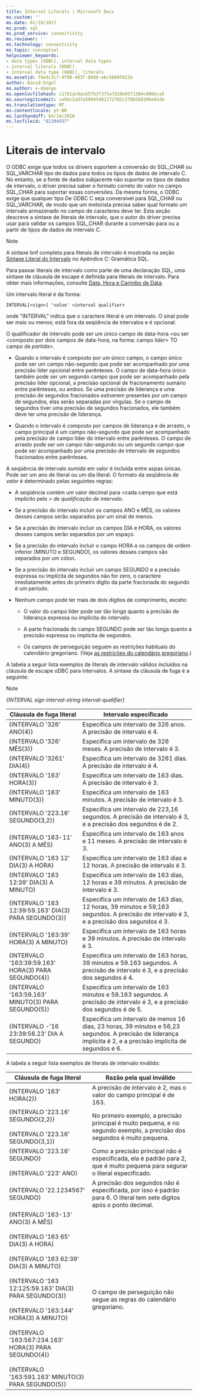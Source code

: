 ```yaml
---
title: Interval Literals | Microsoft Docs
ms.custom: ''
ms.date: 01/19/2017
ms.prod: sql
ms.prod_service: connectivity
ms.reviewer: ''
ms.technology: connectivity
ms.topic: conceptual
helpviewer_keywords:
- data types [ODBC], interval data types
- interval literals [ODBC]
- interval data type [ODBC], literals
ms.assetid: f9e6c3c7-4f98-483f-89d8-ebc5680f021b
author: David-Engel
ms.author: v-daenge
ms.openlocfilehash: c1761ac0acb57b3f375a7d19e9371384c000eca5
ms.sourcegitcommit: ce94c2ad7a50945481172782c270b5b0206e61de
ms.translationtype: MT
ms.contentlocale: pt-BR
ms.lasthandoff: 04/14/2020
ms.locfileid: "81304937"
---
```

# <a name="interval-literals"></a>Literais de intervalo
O ODBC exige que todos os drivers suportem a conversão do SQL_CHAR ou SQL_VARCHAR tipo de dados para todos os tipos de dados de intervalo C. No entanto, se a fonte de dados subjacente não suportar os tipos de dados de intervalo, o driver precisa saber o formato correto do valor no campo SQL_CHAR para suportar essas conversões. Da mesma forma, o ODBC exige que qualquer tipo De ODBC C seja conversível para SQL_CHAR ou SQL_VARCHAR, de modo que um motorista precisa saber qual formato um intervalo armazenado no campo de caracteres deve ter. Esta seção descreve a sintaxe de literais de intervalo, que o autor do driver precisa usar para validar os campos SQL_CHAR durante a conversão para ou a partir de tipos de dados de intervalo C.  
  
> [!NOTE]  
>  A sintaxe bnf completa para literais de intervalo é mostrada na seção [Sintaxe Literal do Intervalo](../../../odbc/reference/appendixes/interval-literal-syntax.md) no Apêndice C: Gramática SQL.  
  
 Para passar literais de intervalo como parte de uma declaração SQL, uma sintaxe de cláusula de escape é definida para literais de intervalo. Para obter mais informações, consulte [Data, Hora e Carimbo de Data](../../../odbc/reference/develop-app/date-time-and-timestamp-literals.md).  
  
 Um intervalo literal é da forma:  
  
```  
INTERVAL[<sign>] 'value' <interval qualifier>  
```  
  
 onde "INTERVAL" indica que o caractere literal é um intervalo. O sinal pode ser mais ou menos; está fora da seqüência de intervalos e é opcional.  
  
 O qualificador de intervalo pode ser um único campo de data-hora \<ou ser \<composto por dois campos de data-hora, na forma: campo *líder*> TO campo de *partida*>.  
  
-   Quando o intervalo é composto por um único campo, o campo único pode ser um campo não-segundo que pode ser acompanhado por uma precisão líder opcional entre parênteses. O campo de data-hora único também pode ser um segundo campo que pode ser acompanhado pela precisão líder opcional, a precisão opcional de fracionamento sumário entre parênteses, ou ambos. Se uma precisão de liderança e uma precisão de segundos fracionados estiverem presentes por um campo de segundos, elas serão separadas por vírgulas. Se o campo de segundos tiver uma precisão de segundos fracionados, ele também deve ter uma precisão de liderança.  
  
-   Quando o intervalo é composto por campos de liderança e de arrasto, o campo principal é um campo não-segundo que pode ser acompanhado pela precisão de campo líder do intervalo entre parênteses. O campo de arrasto pode ser um campo não-segundo ou um segundo campo que pode ser acompanhado por uma precisão de intervalo de segundos fracionados entre parênteses.  
  
 A seqüência de intervalo *sumida* em valor é incluída entre aspas únicas. Pode ser um ano de literal ou um dia literal. O formato da seqüência de *valor* é determinado pelas seguintes regras:  
  
-   A seqüência contém um valor decimal para \<cada campo que está implícito pelo *> de qualificação* *de intervalo.*  
  
-   Se a precisão do intervalo incluir os campos ANO e MÊS, os valores desses campos serão separados por um sinal de menos.  
  
-   Se a precisão do intervalo incluir os campos DIA e HORA, os valores desses campos serão separados por um espaço.  
  
-   Se a precisão do intervalo incluir o campo HORA e os campos de ordem inferior (MINUTO e SEGUNDO), os valores desses campos são separados por um cólon.  
  
-   Se a precisão do intervalo incluir um campo SEGUNDO e a precisão expressa ou implícita de segundos não for zero, o caractere imediatamente antes do primeiro dígito da parte fracionada do segundo é um período.  
  
-   Nenhum campo pode ter mais de dois dígitos de comprimento, exceto:  
  
    -   O valor do campo líder pode ser tão longo quanto a precisão de liderança expressa ou implícita do intervalo.  
  
    -   A parte fracionada do campo SEGUNDO pode ser tão longa quanto a precisão expressa ou implícita de segundos.  
  
    -   Os campos de perseguição seguem as restrições habituais do calendário gregoriano. (Veja [as restrições do calendário gregoriano](../../../odbc/reference/appendixes/constraints-of-the-gregorian-calendar.md).)  
  
 A tabela a seguir lista exemplos de literais de intervalo válidos incluídos na cláusula de escape oDBC para intervalos. A sintaxe da cláusula de fuga é a seguinte:  
  
> [!NOTE]  
>  *{INTERVAL sign interval-string interval-qualifier}*  
  
|Cláusula de fuga literal|Intervalo especificado|  
|---------------------------|------------------------|  
|{INTERVALO '326' ANO(4)}|Especifica um intervalo de 326 anos. A precisão de intervalo é 4.|  
|{INTERVALO '326' MÊS(3)}|Especifica um intervalo de 326 meses. A precisão de intervalo é 3.|  
|{INTERVALO '3261' DIA(4)}|Especifica um intervalo de 3261 dias. A precisão de intervalo é 4.|  
|{INTERVALO '163' HORA(3)}|Especifica um intervalo de 163 dias. A precisão de intervalo é 3.|  
|{INTERVALO '163' MINUTO(3)}|Especifica um intervalo de 163 minutos. A precisão de intervalo é 3.|  
|{INTERVALO '223.16' SEGUNDO(3,2)}|Especifica um intervalo de 223,16 segundos. A precisão de intervalo é 3, e a precisão dos segundos é de 2.|  
|{INTERVALO '163-11' ANO(3) A MÊS}|Especifica um intervalo de 163 anos e 11 meses. A precisão de intervalo é 3.|  
|{INTERVALO '163 12' DIA(3) A HORA}|Especifica um intervalo de 163 dias e 12 horas. A precisão de intervalo é 3.|  
|{INTERVALO '163 12:39' DIA(3) A MINUTO}|Especifica um intervalo de 163 dias, 12 horas e 39 minutos. A precisão de intervalo é 3.|  
|{INTERVALO '163 12:39:59.163' DIA(3) PARA SEGUNDO(3)}|Especifica um intervalo de 163 dias, 12 horas, 39 minutos e 59,163 segundos. A precisão de intervalo é 3, e a precisão dos segundos é 3.|  
|{INTERVALO '163:39' HORA(3) A MINUTO}|Especifica um intervalo de 163 horas e 39 minutos. A precisão de intervalo é 3.|  
|{INTERVALO '163:39:59.163' HORA(3) PARA SEGUNDO(4)}|Especifica um intervalo de 163 horas, 39 minutos e 59.163 segundos. A precisão de intervalo é 3, e a precisão dos segundos é 4.|  
|{INTERVALO '163:59.163' MINUTO(3) PARA SEGUNDO(5)}|Especifica um intervalo de 163 minutos e 59.163 segundos. A precisão de intervalo é 3, e a precisão dos segundos é de 5.|  
|{INTERVALO -'16 23:39:56.23' DIA A SEGUNDO}|Especifica um intervalo de menos 16 dias, 23 horas, 39 minutos e 56,23 segundos. A precisão de liderança implícita é 2, e a precisão implícita de segundos é 6.|  
  
 A tabela a seguir lista exemplos de literais de intervalo inválido:  
  
|Cláusula de fuga literal|Razão pela qual inválido|  
|---------------------------|------------------------|  
|{INTERVALO '163' HORA(2)}|A precisão de intervalo é 2, mas o valor do campo principal é de 163.|  
|{INTERVALO '223.16' SEGUNDO(2,2)}<br /><br /> {INTERVALO '223.16' SEGUNDO(3,1)}|No primeiro exemplo, a precisão principal é muito pequena, e no segundo exemplo, a precisão dos segundos é muito pequena.|  
|{INTERVALO '223.16' SEGUNDO}<br /><br /> {INTERVALO '223' ANO}|Como a precisão principal não é especificada, ela é padrão para 2, que é muito pequena para segurar o literal especificado.|  
|{INTERVALO '22.1234567' SEGUNDO}|A precisão dos segundos não é especificada, por isso é padrão para 6. O literal tem sete dígitos após o ponto decimal.|  
|{INTERVALO '163-13' ANO(3) A MÊS}<br /><br /> {INTERVALO '163 65' DIA(3) A HORA}<br /><br /> {INTERVALO '163 62:39' DIA(3) A MINUTO}<br /><br /> {INTERVALO '163 12:125:59.163' DIA(3) PARA SEGUNDO(3)}<br /><br /> {INTERVALO '163:144' HORA(3) A MINUTO}<br /><br /> {INTERVALO '163:567:234.163' HORA(3) PARA SEGUNDO(4)}<br /><br /> {INTERVALO '163:591.163' MINUTO(3) PARA SEGUNDO(5)}|O campo de perseguição não segue as regras do calendário gregoriano.|
